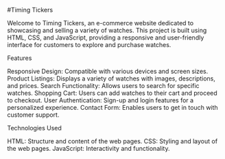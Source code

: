 #Timing Tickers

Welcome to Timing Tickers, an e-commerce website dedicated to showcasing and selling a variety of watches. This project is built using HTML, CSS, and JavaScript, providing a responsive and user-friendly interface for customers to explore and purchase watches.

Features

Responsive Design: Compatible with various devices and screen sizes.
Product Listings: Displays a variety of watches with images, descriptions, and prices.
Search Functionality: Allows users to search for specific watches.
Shopping Cart: Users can add watches to their cart and proceed to checkout.
User Authentication: Sign-up and login features for a personalized experience.
Contact Form: Enables users to get in touch with customer support.

Technologies Used

HTML: Structure and content of the web pages.
CSS: Styling and layout of the web pages.
JavaScript: Interactivity and functionality.
